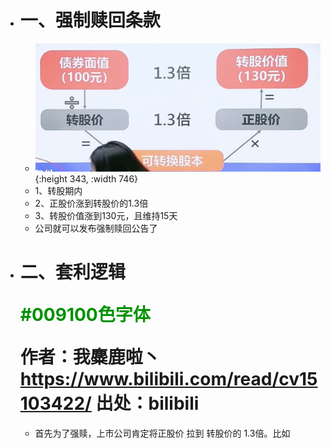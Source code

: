- # 一、强制赎回条款
	- ![image.png](../assets/image_1668335363733_0.png){:height 343, :width 746}
	- 1、转股期内
	- 2、正股价涨到转股价的1.3倍
	- 3、转股价值涨到130元，且维持15天
	- 公司就可以发布强制赎回公告了
- # 二、套利逻辑<p style="color:#009100">#009100色字体</p> 作者：我麋鹿啦丶 https://www.bilibili.com/read/cv15103422/ 出处：bilibili
	- 首先为了强赎，上市公司肯定将正股价 拉到 转股价的  1.3倍。比如